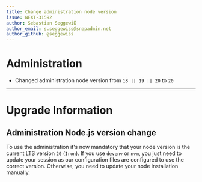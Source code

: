 ```yaml
---
title: Change administration node version
issue: NEXT-31592
author: Sebastian Seggewiß
author_email: s.seggewiss@snapadmin.net
author_github: @seggewiss
---
```

# Administration
* Changed administration node version from `18 || 19 || 20` to `20`
___
# Upgrade Information
## Administration Node.js version change

To use the administration it's now mandatory that your node version is the current LTS version `20` (`Iron`).
If you use `devenv` or `nvm`, you just need to update your session as our configuration files are configured to use the correct version.
Otherwise, you need to update your node installation manually.
